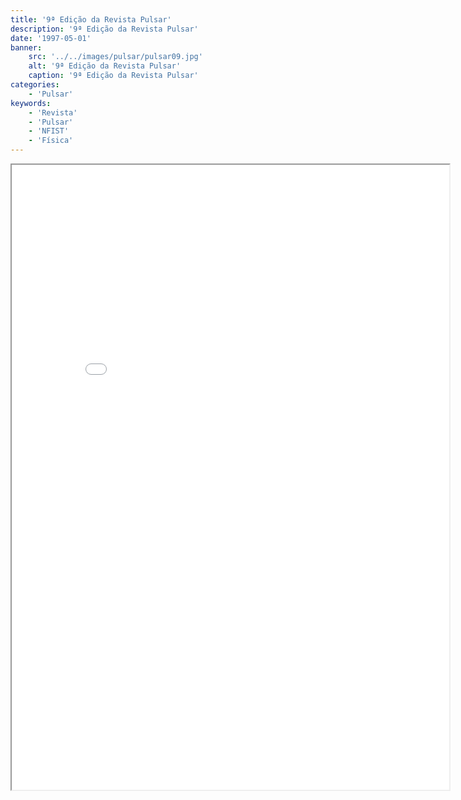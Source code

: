 ```yaml
---
title: '9ª Edição da Revista Pulsar'
description: '9ª Edição da Revista Pulsar'
date: '1997-05-01'
banner:
    src: '../../images/pulsar/pulsar09.jpg'
    alt: '9ª Edição da Revista Pulsar'
    caption: '9ª Edição da Revista Pulsar'
categories:
    - 'Pulsar'
keywords:
    - 'Revista'
    - 'Pulsar'
    - 'NFIST'
    - 'Física'
---
```


<iframe width="700" height="1000" src="../../pulsar/pulsar09.pdf"></iframe>

